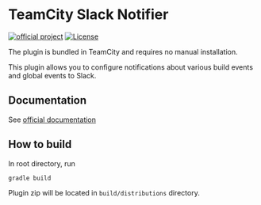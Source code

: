 # TeamCity Slack Notifier

[![official project](http://jb.gg/badges/official.svg)](https://confluence.jetbrains.com/display/ALL/JetBrains+on+GitHub) 
[![License](https://img.shields.io/badge/License-Apache%202.0-blue.svg)](https://opensource.org/licenses/Apache-2.0)

The plugin is bundled in TeamCity and requires no manual installation.

This plugin allows you to configure notifications about various build events and global events to Slack.

## Documentation
See [official documentation](https://www.jetbrains.com/help/teamcity/notifications.html#Slack+Notifier)

## How to build
In root directory, run
```shell script
gradle build
```
Plugin zip will be located in `build/distributions` directory.
